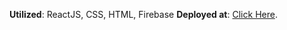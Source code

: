 **Utilized**: ReactJS, CSS, HTML, Firebase
**Deployed at**: [Click Here](https://tinder-clone-2cd4f.web.app/).
